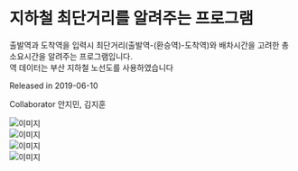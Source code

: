 # 지하철 최단거리를 알려주는 프로그램

출발역과 도착역을 입력시 최단거리(출발역-(환승역)-도착역)와 배차시간을 고려한 총 소요시간을 알려주는 프로그램입니다.  
역 데이터는 부산 지하철 노선도를 사용하였습니다

Released in 2019-06-10

Collaborator 안지민, 김지훈

![이미지](./지하철프로그램_발표자료/슬라이드12.PNG)  
![이미지](./지하철프로그램_발표자료/슬라이드13.PNG)  
![이미지](./지하철프로그램_발표자료/슬라이드14.PNG)  
![이미지](./지하철프로그램_발표자료/슬라이드15.PNG)  
